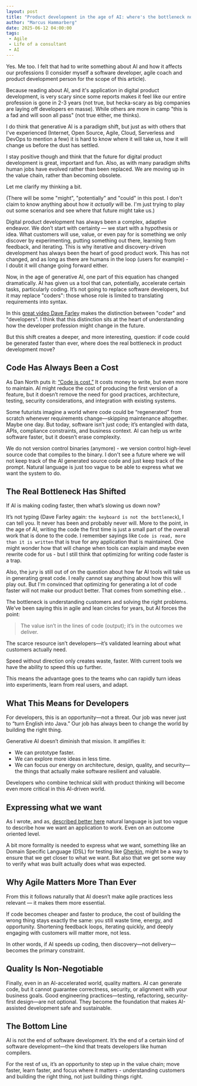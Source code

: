 ```yaml
---
layout: post
title: "Product development in the age of AI: where's the bottleneck now?"
author: "Marcus Hammarberg"
date: 2025-06-12 04:00:00
tags:
 - Agile
 - Life of a consultant
 - AI
---
```


Yes. Me too. I felt that had to write something about AI and how it affects our professions (I consider myself a software developer, agile coach and product development person for the scope of this article).

Because reading about AI, and it's application in digital product development, is very scary since some reports makes it feel like our entire profession is gone in 2-3 years (not true, but hecka-scary as big companies are laying off developers en masse). While others are more in camp "this is a fad and will soon all pass" (not true either, me thinks).

I do think that generative AI is a paradigm shift, but just as with others that I've experienced (Internet, Open Source, Agile, Cloud, Serverless and DevOps to mention a few) it is hard to know where it will take us, how it will change us before the dust has settled.

I stay positive though and think that the future for digital product development is great, important and fun. Also, as with many paradigm shifts human jobs have evolved rather than been replaced. We are moving up in the value chain, rather than becoming obsolete.

Let me clarify my thinking a bit.

<!-- excerpt-end -->

(There will be some "might", "potentially" and "could" in this post. I don't claim to know anything about how it *actually* will be. I'm just trying to play out some scenarios and see where that future might take us.)

Digital product development has always been a complex, adaptive endeavor. We don’t start with certainty — we start with a hypothesis or idea. What customers will use, value, or even pay for is something we only discover by experimenting, putting something out there, learning from feedback, and iterating. This is why iterative and discovery-driven development has always been the heart of good product work. This has not changed, and as long as there are humans in the loop (users for example) - I doubt it will change going forward either.

Now, in the age of generative AI, one part of this equation has changed dramatically. AI has given us a tool that can, potentially, accelerate certain tasks, particularly coding. It’s not going to replace software developers, but it may replace "coders": those whose role is limited to translating requirements into syntax.

In this [great video Dave Farley](https://youtu.be/fcjBfSiyI0k?si=rrnzzIHelSGs0qEA) makes the distinction between "coder" and "developers". I think that this distinction sits at the heart of understanding how the developer profession might change in the future.

But this shift creates a deeper, and more interesting, question: if code could be generated faster than ever, where does the real bottleneck in product development move?

## Code Has Always Been a Cost

As Dan North puts it: [“Code is cost.”](https://dannorth.net/blog/cupid-the-back-story/#open-closed-principle) It costs money to write, but even more to maintain. AI might reduce the cost of producing the first version of a feature, but it doesn’t remove the need for good practices, architecture, testing, security considerations, and integration with existing systems.

Some futurists imagine a world where code could be “regenerated” from scratch whenever requirements change—skipping maintenance altogether. Maybe one day. But today, software isn’t just code; it’s entangled with data, APIs, compliance constraints, and business context. AI can help us write software faster, but it doesn’t erase complexity.

We do not version control binaries (anymore) - we version control high-level source code that compiles to the binary. I don't see a future where we will not keep track of the AI generated source code and just keep track of the prompt. Natural language is just too vague to be able to express what we want the system to do.

## The Real Bottleneck Has Shifted

If AI is making coding faster, then what’s slowing us down now?

It’s not typing (Dave Farley again: `the keyboard is not the bottleneck`), I can tell you. It never has been and probably never will. More to the point, in the age of AI, writing the code the first time is just a small part of the overall work that is done to the code. I remember sayings like `Code is read, more than it is written` that is true for any application that is maintained. One might wonder how that will change when tools can explain and maybe even rewrite code for us - but I still think that optimizing for writing code faster is a trap.

Also, the jury is still out of on the question about how far AI tools will take us in generating great code. I really cannot say anything about how this will play out. But I'm convinced that optimizing for generating a lot of code faster will not make our product better. That comes from something else. .

The bottleneck is understanding customers and solving the right problems. We’ve been saying this in agile and lean circles for years, but AI forces the point:

> The value isn’t in the lines of code (output); it’s in the outcomes we deliver.

The scarce resource isn’t developers—it’s validated learning about what customers actually need.

Speed without direction only creates waste, faster. With current tools we have the ability to speed this up further.

This means the advantage goes to the teams who can rapidly turn ideas into experiments, learn from real users, and adapt.

## What This Means for Developers

For developers, this is an opportunity—not a threat. Our job was never just to “turn English into Java.” Our job has always been to change the world by building the right thing.

Generative AI doesn’t diminish that mission. It amplifies it:

* We can prototype faster.
* We can explore more ideas in less time.
* We can focus our energy on architecture, design, quality, and security—the things that actually make software resilient and valuable.

Developers who combine technical skill with product thinking will become even more critical in this AI-driven world.

## Expressing what we want

As I wrote, and as, [described better here](https://youtu.be/MUol_5xvFTI?si=9KeNRTS0T6Tkao2D) natural language is just too vague to describe how we want an application to work. Even on an outcome oriented level.

A bit more formality is needed to express what we want, something like an Domain Specific Language (DSL) for testing like [Gherkin](https://cucumber.io/docs/gherkin/), might be a way to ensure that we get closer to what we want. But also that we get some way to verify what was built actually does what was expected.

## Why Agile Matters More Than Ever

From this it follows naturally that AI doesn’t make agile practices less relevant — it makes them more essential.

If code becomes cheaper and faster to produce, the cost of building the wrong thing stays exactly the same: you still waste time, energy, and opportunity. Shortening feedback loops, iterating quickly, and deeply engaging with customers will matter more, not less.

In other words, if AI speeds up coding, then discovery—not delivery—becomes the primary constraint.

## Quality Is Non-Negotiable

Finally, even in an AI-accelerated world, quality matters. AI can generate code, but it cannot guarantee correctness, security, or alignment with your business goals. Good engineering practices—testing, refactoring, security-first design—are not optional. They become the foundation that makes AI-assisted development safe and sustainable.

## The Bottom Line

AI is not the end of software development. It’s the end of a certain kind of software development—the kind that treats developers like human compilers.

For the rest of us, it’s an opportunity to step up in the value chain; move faster, learn faster, and focus where it matters - understanding customers and building the right thing, not just building things right.
